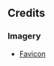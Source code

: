 ## Credits
### Imagery
- [Favicon](https://www.freefavicon.com/freefavicons/icons/iconinfo/video-game-controller-icon-152-227918.html)